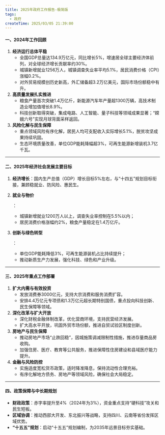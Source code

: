 ```yaml
---
title: 2025年政府工作报告-极简版
tags:
  - 政府
createTime: 2025/03/05 21:39:00
---
```


#### 一、2024年工作回顾

1. ‌**经济运行总体平稳**‌
   - 全国GDP总量达134.9万亿元，同比增长5%，增速居全球主要经济体前列，对全球经济增长贡献率约30%‌。
   - 城镇新增就业1256万人，城镇调查失业率平均5.1%，居民消费价格（CPI）涨幅0.2%。
   - 对外贸易规模创历史新高，外汇储备超3.2万亿美元，国际市场份额稳中有升‌。
2. ‌**高质量发展扎实推进**‌
   - 粮食产量首次突破1.4万亿斤，新能源汽车年产量超1300万辆，高技术制造业增加值增长8.9%‌。
   - 科技创新取得突破，集成电路、人工智能、量子科技等领域成果显著；“嫦娥六号”实现月球背面采样返回‌。
3. ‌**风险化解与民生保障**‌
   - 重点领域风险有序化解，居民人均可支配收入实际增长5.1%，脱贫攻坚成果持续巩固‌。
   - 生态环境质量改善，单位GDP能耗降幅超3%，可再生能源新增装机3.7亿千瓦‌。

------

#### 二、2025年经济社会发展主要目标

1. ‌**经济增长**‌：国内生产总值（GDP）增长目标5%左右，与“十四五”规划目标衔接，兼顾稳就业、防风险、惠民生‌。

2. ‌**就业与物价**‌

   ：

   - 城镇新增就业1200万人以上，调查失业率控制在5.5%以内；
   - 居民消费价格涨幅约2%，粮食产量稳定在1.4万亿斤‌。

3. ‌**创新与绿色转型**‌

   ：

   - 单位GDP能耗降低3%，可再生能源装机占比持续提升；
   - 推动新质生产力发展，强化科技、绿色和产业升级‌。

------

#### 三、2025年重点工作部署

1. ‌**扩大内需与有效投资**‌
   - 发放消费券3000亿元，支持大宗消费和服务消费扩容‌。
   - 安排4.4万亿元专项债和1.3万亿元超长期特别国债，重点投向科技创新、民生保障等领域‌。
2. ‌**深化改革与扩大开放**‌
   - 深化财税金融体制改革，优化营商环境，支持民营经济发展‌。
   - 扩大高水平开放，巩固外贸市场份额，推进自贸试验区制度创新‌。
3. ‌**房地产与民生保障**‌
   - 推动房地产市场“止跌回稳”，因城施策调减限制性措施，推进存量商品房收购‌。
   - 加强住房、医疗、教育等公共服务，推进保障性住房建设和县域医疗能力提升‌。
4. ‌**金融与风险防控**‌
   - 实施适度宽松货币政策，适时降准降息，保持流动性合理充裕‌。
   - 有序化解地方债务、房地产等领域风险，确保社会大局稳定‌。

------

#### 四、政策保障与中长期规划

- ‌**财政政策**‌：赤字率提升至4%（2024年为3%），资金重点支持“硬科技”攻关和民生短板‌。
- ‌**区域协调**‌：推动西部大开发、东北振兴等战略，支持四川、云南等省份发挥区域优势‌。
- ‌**“十五五”规划**‌：启动“十五五”规划编制，为2035年远景目标夯实基础‌。